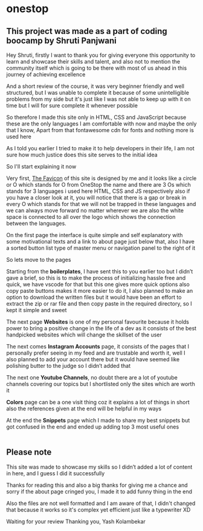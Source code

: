 # onestop

<h2>This project was made as a part of coding boocamp by Shruti Panjwani</h2>

Hey Shruti, firstly I want to thank you for giving everyone this opportunity to learn and showcase their skills and talent, and also not to mention the community itself which is going to be there with most of us ahead in this journey of achieving excellence

And a short review of the course, it was very beginner friendly and well structured, but I was unable to complete it because of some unintelligible problems from my side but it's just like I was not able to keep up with it on time but I will for sure complete it whenever possible
 
 So therefore I made this site only in HTML, CSS and JavaScript because these are the only languages I am comfortable with now and maybe the only that I know, Apart from that fontawesome cdn for fonts and nothing more is used here
 
 As I told you earlier I tried to make it to help developers in their life, I am not sure how much justice does this site serves to the initial idea



So I'll start explaining it now

Very first, <a href="https://github.com/yashkolambekar/onestop/blob/main/media/logo.png">The Favicon</a> of this site is designed by me and it looks like a circle or O which stands for O from OneStop the name and there are 3 Os which stands for 3 languages i used here HTML, CSS and JS respectively also if you have a closer look at it, you will notice that there is a gap or break in every O which stands for that we will not be trapped in these languages and we can always move forward no matter wherever we are also the white space is connected to all over the logo which shows the connection between the languages.

On the first page the interface is quite simple and self explanatory with some motivational texts and a link to about page just below that, also I have a sorted button list type of master menu or navigation panel to the right of it

So lets move to the pages

Starting from the <b>boilerplates</b>, I have sent this to you earlier too but I didn’t gave a brief, so this is to make the process of initializing hassle free and quick, we have vscode for that but this one gives more quick options also copy paste buttons makes it more easier to do it, I also planned to make an option to download the written files but it would have been an effort to extract the zip or rar file and then copy paste in the required directory, so I kept it simple and sweet

The next page <b>Websites</b> is one of my personal favourite because it holds power to bring a positive change in the life of a dev as it consists of the best handpicked websites which will change the skillset of the user

The next comes <b>Instagram Accounts</b> page, it consists of the pages that I personally prefer seeing in my feed and are trustable and worth it, well I also planned to add your account there but it would have seemed like polishing butter to the judge so I didn’t added that

The next one <b>Youtube Channels</b>, no doubt there are a lot of youtube channels covering our topics but I shortlisted only the sites which are worth it 

<b>Colors</b> page can be a one visit thing coz it explains a lot of things in short also the references given at the end will be helpful in my ways

At the end the <b>Snippets</b> page which I made to share my best snippets but got confused in the end and ended up adding top 3 most useful ones
<br>
<br>

<h2>Please note</h2>
This site was made to showcase my skills so I didn’t added a lot of content in here, and I guess I did it successfully 

Thanks for reading this and also a big thanks for giving me a chance and sorry if the about page cringed you, I made it to add funny thing in the end

Also the files are not well formatted and I am aware of that, I didn't changed that because it works so it's complex yet efficient just like a typewriter XD

Waiting for your review
Thanking you,
Yash Kolambekar
